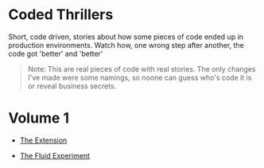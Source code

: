 # Coded Thrillers

Short, code driven, stories about how some pieces of code ended up in production environments. Watch how, one wrong step after another, the code got 'better' and 'better'

> Note: This are real pieces of code with real stories. The only changes I've made were some namings, so noone can guess who's code it is or reveal business secrets.

# Volume 1

- [The Extension](0101theExtension.md)

- [The Fluid Experiment](0102theFluidExperiment.md)
